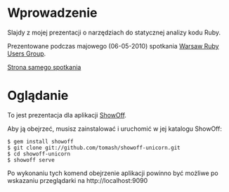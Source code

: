 # Wprowadzenie

Slajdy z mojej prezentacji o narzędziach do statycznej analizy kodu Ruby.

Prezentowane podczas majowego (06-05-2010) spotkania [Warsaw Ruby Users Group](http://wrug.eu). 

[Strona samego spotkania](http://wrug.eu/2010/4/29/2010-05-spotkanie-majowe)

# Oglądanie

To jest prezentacja dla aplikacji [ShowOff](http://github.com/schacon/showoff).

Aby ją obejrzeć, musisz zainstalować i uruchomić w jej katalogu ShowOff: 

    $ gem install showoff
    $ git clone git://github.com/tomash/showoff-unicorn.git
    $ cd showoff-unicorn
    $ showoff serve

Po wykonaniu tych komend obejrzenie aplikacji powinno być możliwe po wskazaniu przeglądarki na http://localhost:9090
